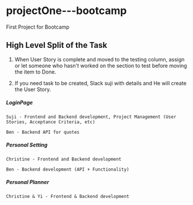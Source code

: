 # projectOne---bootcamp
First Project for Bootcamp

## High Level Split of the Task

1. When User Story is complete and moved to the testing column, assign or let someone who hasn't worked on the section to test before moving the item to Done.    

2. If you need task to be created, Slack suji with details and He will create the User Story. 

##### LoginPage

`````````````
Suji - Frontend and Backend development, Project Management (User Stories, Acceptance Criteria, etc)

Ben - Backend API for quotes
`````````````

##### Personal Setting

`````````````
Christine - Frontend and Backend development

Ben - Backend development (API + Functionality)
`````````````

##### Personal Planner 

`````````````
Christine & Yi - Frontend & Backend development 

`````````````
